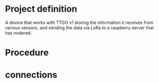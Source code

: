 # Project definition
A device that works with TTGO v1 storing the information it receives from various sensors, and sending the data via LoRa to a raspberry server that has nodered. 

# Procedure

# connections
